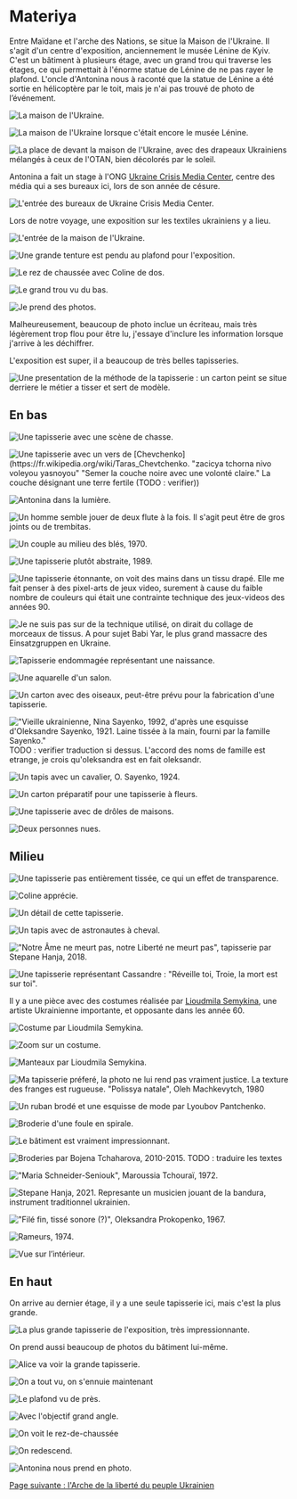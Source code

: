 # Materiya

Entre Maïdane et l'arche des Nations, se situe la Maison de l'Ukraine. Il s'agit
d'un centre d'exposition, anciennement le musée Lénine de Kyiv. C'est un
bâtiment à plusieurs étage, avec un grand trou qui traverse les étages, ce qui
permettait à l'énorme statue de Lénine de ne pas rayer le plafond. L'oncle
d'Antonina nous à raconté que la statue de Lénine a été sortie en hélicoptère
par le toit, mais je n'ai pas trouvé de photo de l’événement.

![La maison de l'Ukraine.](images/kyiv/p2/exposition_materiya/maison_ukraine_exterieur.jpg)

![La maison de l'Ukraine lorsque c'était encore le musée Lénine.](images/kyiv/p2/exposition_materiya/lenin_museum.jpg)

![La place de devant la maison de l'Ukraine, avec des drapeaux Ukrainiens mélangés à ceux de l'OTAN, bien décolorés par le soleil.](images/kyiv/p2/drapeaux.jpg)

Antonina a fait un stage à l'ONG [Ukraine Crisis Media Center](https://uacrisis.org/fr/),
centre des média qui a ses bureaux ici, lors de son année de césure.

![L'entrée des bureaux de Ukraine Crisis Media Center.](images/kyiv/p2/exposition_materiya/media_center.jpg)

Lors de notre voyage, une exposition sur les textiles ukrainiens y a lieu.

![L'entrée de la maison de l'Ukraine.](images/kyiv/p2/exposition_materiya/escaliers_interieur.jpg)

![Une grande tenture est pendu au plafond pour l'exposition.](images/kyiv/p2/exposition_materiya/tenture_d_en_bas.jpg)

![Le rez de chaussée avec Coline de dos.](images/kyiv/p2/exposition_materiya/grand_angle_rez_de_chaussee.jpg)

![Le grand trou vu du bas.](images/kyiv/p2/exposition_materiya/grand_angle_plafond_rez_de_chaussee.jpg)

![Je prend des photos.](images/kyiv/p2/exposition_materiya/emile_photographe.jpg)

Malheureusement, beaucoup de photo inclue un écriteau, mais très légèrement trop
flou pour être lu, j'essaye d'inclure les information lorsque j'arrive à les
déchiffrer.

L'exposition est super, il a beaucoup de très belles tapisseries.

![Une presentation de la méthode de la tapisserie : un carton peint se situe derriere le métier a tisser et sert de modèle.](images/kyiv/p2/exposition_materiya/demonstration_tapisserie.jpg)

## En bas

![Une tapisserie avec une scène de chasse.](images/kyiv/p2/exposition_materiya/tapisserie_chasse.jpg)

![Une tapisserie avec un vers de [Chevchenko](https://fr.wikipedia.org/wiki/Taras_Chevtchenko. "zacicya tchorna nivo voleyou yasnoyou" "Semer la couche noire avec une volonté claire." La couche désignant une terre fertile (TODO : verifier))](images/kyiv/p2/exposition_materiya/tapisserie_shevchenko.jpg)

![Antonina dans la lumière.](images/kyiv/p2/exposition_materiya/antonina_lumiere.jpg)

![Un homme semble jouer de deux flute à la fois. Il s'agit peut être de gros joints ou de [trembitas](https://fr.wikipedia.org/wiki/Trembita_(instrument)).](images/kyiv/p2/exposition_materiya/tapis_deux_trembita.jpg)

![Un couple au milieu des blés, 1970.](images/kyiv/p2/exposition_materiya/tapis_couple_ble.jpg)

![Une tapisserie plutôt abstraite, 1989.](images/kyiv/p2/exposition_materiya/tapis_abstrait.jpg)

![Une tapisserie étonnante, on voit des mains dans un tissu drapé. Elle me fait penser à des pixel-arts de jeux video, surement à cause du faible nombre de couleurs qui était une contrainte technique des jeux-videos des années 90.](images/kyiv/p2/exposition_materiya/tapis_drape.jpg)

![Je ne suis pas sur de la technique utilisé, on dirait du collage de morceaux de tissus. A pour sujet Babi Yar, le plus grand massacre des Einsatzgruppen en Ukraine.](images/kyiv/p2/exposition_materiya/collage_babyn_yar.jpg)

![Tapisserie endommagée représentant une naissance.](images/kyiv/p2/exposition_materiya/tapisserie_bebe.jpg)

![Une aquarelle d'un salon.](images/kyiv/p2/exposition_materiya/croquis_salon.jpg)

![Un carton avec des oiseaux, peut-être prévu pour la fabrication d'une tapisserie.](images/kyiv/p2/exposition_materiya/motif_oiseaux.jpg)

!["Vieille ukrainienne, Nina Sayenko, 1992, d'après une esquisse d'Oleksandre Sayenko, 1921. Laine tissée à la main, fourni par la famille Sayenko."](images/kyiv/p2/exposition_materiya/tapis_sabre_seaux.jpg)
TODO : verifier traduction si dessus. L'accord des noms de famille est etrange, je crois qu'oleksandra est en fait oleksandr.

![Un tapis avec un cavalier, O. Sayenko, 1924.](images/kyiv/p2/exposition_materiya/tapis_cavalier.jpg)

![Un carton préparatif pour une tapisserie à fleurs.](images/kyiv/p2/exposition_materiya/carton_fleurs.jpg)

![Une tapisserie avec de drôles de maisons.](images/kyiv/p2/exposition_materiya/tapis_maisons_carres.jpg)

![Deux personnes nues.](images/kyiv/p2/exposition_materiya/nus.jpg)

## Milieu

![Une tapisserie pas entièrement tissée, ce qui un effet de transparence.](images/kyiv/p2/exposition_materiya/tapisserie_transparence.jpg)

![Coline apprécie.](images/kyiv/p2/exposition_materiya/tapis_transparent_coline.jpg)

![Un détail de cette tapisserie.](images/kyiv/p2/exposition_materiya/tapis_transparent_detail.jpg)

![Un tapis avec de astronautes à cheval.](images/kyiv/p2/exposition_materiya/tapis_astronaute.jpg)

!["Notre Âme ne meurt pas, notre Liberté ne meurt pas", tapisserie par Stepane Hanja, 2018.](images/kyiv/p2/exposition_materiya/tapis_cavaliers.jpg)

![Une tapisserie représentant Cassandre : "Réveille toi, Troie, la mort est sur toi".](images/kyiv/p2/exposition_materiya/cassandre.jpg)

Il y a une pièce avec des costumes réalisée par [Lioudmila
Semykina](https://fr.wikipedia.org/wiki/Lioudmila_Semykina), une artiste
Ukrainienne importante, et opposante dans les année 60.

![Costume par Lioudmila Semykina.](images/kyiv/p2/exposition_materiya/costumes.jpg)

![Zoom sur un costume.](images/kyiv/p2/exposition_materiya/costume.jpg)

![Manteaux par Lioudmila Semykina.](images/kyiv/p2/exposition_materiya/manteaux.jpg)

![Ma tapisserie préferé, la photo ne lui rend pas vraiment justice. La texture des franges est rugueuse. "Polissya natale", Oleh Machkevytch, 1980](images/kyiv/p2/exposition_materiya/cheval_blanc.jpg)

![Un ruban brodé et une esquisse de mode par Lyoubov Pantchenko.](images/kyiv/p2/exposition_materiya/ruban_brode.jpg)

![Broderie d'une foule en spirale.](images/kyiv/p2/exposition_materiya/broderie_foule.jpg)

![Le bâtiment est vraiment impressionnant.](images/kyiv/p2/exposition_materiya/archi_cercle.jpg)

![Broderies par Bojena Tchaharova, 2010-2015. TODO : traduire les textes](images/kyiv/p2/exposition_materiya/messages.jpg)

!["Maria Schneider-Seniouk", Maroussia Tchouraï, 1972.](images/kyiv/p2/exposition_materiya/maroussia_tchuraie.jpg)

![Stepane Hanja, 2021. Represante un musicien jouant de la bandura, instrument traditionnel ukrainien.](images/kyiv/p2/exposition_materiya/tapisserie_bandura.jpg)

!["Filé fin, tissé sonore (?)", Oleksandra Prokopenko, 1967.](images/kyiv/p2/exposition_materiya/tapisserie_textile.jpg)

![Rameurs, 1974.](images/kyiv/p2/exposition_materiya/rameurs.jpg)

![Vue sur l’intérieur.](images/kyiv/p2/exposition_materiya/archi_escalator.jpg)

## En haut

On arrive au dernier étage, il y a une seule tapisserie ici, mais c'est la plus
grande.

![La plus grande tapisserie de l'exposition, très impressionnante.](images/kyiv/p2/exposition_materiya/tapisserie_la_plus_grande.jpg)

On prend aussi beaucoup de photos du bâtiment lui-même.

![Alice va voir la grande tapisserie.](images/kyiv/p2/exposition_materiya/alice_zoom.jpg)


![On a tout vu, on s'ennuie maintenant](images/kyiv/p2/exposition_materiya/trio_zoom.jpg)


![Le plafond vu de près.](images/kyiv/p2/exposition_materiya/plafond.jpg)

![Avec l'objectif grand angle.](images/kyiv/p2/exposition_materiya/grand_angle_plafond.jpg)

![On voit le rez-de-chaussée](images/kyiv/p2/exposition_materiya/trou_grand_angle.jpg)

![On redescend.](images/kyiv/p2/exposition_materiya/coline_escaliers.jpg)

![Antonina nous prend en photo.](images/kyiv/p2/exposition_materiya/groupe_exterieur.jpg)

[Page suivante : l'Arche de la liberté du peuple Ukrainien](kyiv_2_arche.md)
